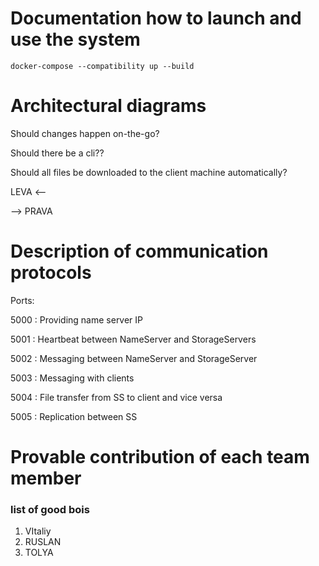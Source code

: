 # Documentation how to launch and use the system
```shell
docker-compose --compatibility up --build
```

# Architectural diagrams
Should changes happen on-the-go?

Should there be a cli??

Should all files be downloaded to the client machine automatically?


LEVA <--

--> PRAVA

# Description of communication protocols
Ports:

5000 : Providing name server IP  

5001 : Heartbeat between NameServer and StorageServers  

5002 : Messaging between NameServer and StorageServer

5003 : Messaging with clients  

5004 : File transfer from SS to client and vice versa

5005 : Replication between SS
# Provable contribution of each team member
### list of good bois

1. VItaliy
2. RUSLAN
3. TOLYA
